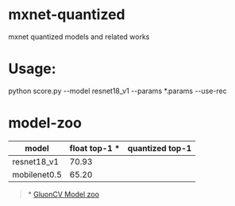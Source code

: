 # mxnet-quantized
mxnet quantized models and related works

# Usage:
python score.py --model resnet18_v1 --params *.params --use-rec

# model-zoo


|model| float top-1 \*| quantized top-1 |
|--|--|--|
|resnet18_v1|70.93||
|mobilenet0.5|65.20||

> \* [GluonCV Model zoo](https://gluon-cv.mxnet.io/model_zoo/classification.html)
